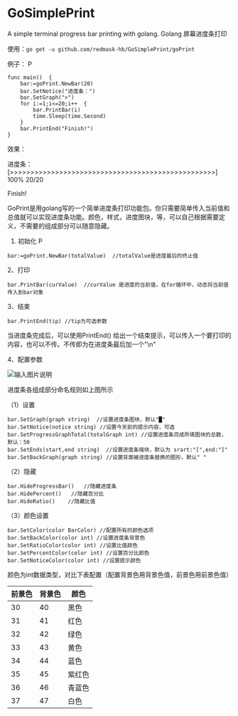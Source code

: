 # GoSimplePrint
A simple terminal progress bar printing with golang.
Golang 屏幕进度条打印

使用：`go get -u github.com/redmask-hb/GoSimplePrint/goPrint`

例子：
P
```
func main()  {
	bar:=goPrint.NewBar(20)
	bar.SetNotice("进度条：")
	bar.SetGraph(">")
	for i:=1;i<=20;i++  {
		bar.PrintBar(i)
		time.Sleep(time.Second)
	}
	bar.PrintEnd("Finish!")
}
```


效果：

进度条：[>>>>>>>>>>>>>>>>>>>>>>>>>>>>>>>>>>>>>>>>>>>>>>>>>>] 100%  	    20/20

Finish!

GoPrint是用golang写的一个简单进度条打印功能包。你只需要简单传入当前值和总值就可以实现进度条功能。颜色，样式，进度图块，等，可以自己根据需要定义，不需要的组成部分可以随意隐藏。

1. 初始化
P

```
bar:=goPrint.NewBar(totalValue)  //totalValue是进度最后的终止值
```

2、打印
```
bar.PrintBar(curValue)  //curValue 是进度的当前值，在for循环中，动态将当前值传入到bar对象
```

3、结束

```
bar.PrintEnd(tip) //tip为可选参数  
```
当进度条完成后，可以使用PrintEnd() 给出一个结束提示，可以传入一个要打印的内容，也可以不传。不传即为在进度条最后加一个"\n"

4、配置参数

![输入图片说明](https://images.gitee.com/uploads/images/2020/1210/172004_1688d385_8040941.jpeg "QQ图片20201210165306.jpg")

进度条各组成部分命名规则如上图所示

（1）设置

```
bar.SetGraph(graph string)  //设置进度条图块，默认"█"
bar.SetNotice(notice string) //设置今天前的提示内容，可选
bar.SetProgressGraphTotal(totalGraph int) //设置进度条完成所填图块的总数，默认：50
bar.SetEnds(start,end string)  //设置进度条端块，默认为 srart:"[",end:"]"
bar.SetBackGraph(graph string) //设置背面被进度条替换的图形，默认" "
```
（2）隐藏

```
bar.HideProgressBar()   //隐藏进度条
bar.HidePercent()   //隐藏百分比
bar.HideRatio()    //隐藏比值
```

（3）颜色设置

```
bar.SetColor(color BarColor) //配置所有的颜色选项
bar.SetBackColor(color int) //设置进度条背景色
bar.SetRatioColor(color int) //设置比值颜色
bar.SetPercentColor(color int) //设置百分比颜色
bar.SetNoticeColor(color int) //设置提示颜色
```

颜色为int数据类型，对比下表配置（配置背景色用背景色值，前景色用前景色值）

| 前景色 | 背景色 | 颜色  |
|-----|-----|-----|
| 30  | 40  | 黑色  |
| 31  | 41  | 红色  |
| 32  | 42  | 绿色  |
| 33  | 43  | 黄色  |
| 34  | 44  | 蓝色  |
| 35  | 45  | 紫红色 |
| 36  | 46  | 青蓝色 |
| 37  | 47  | 白色  |

